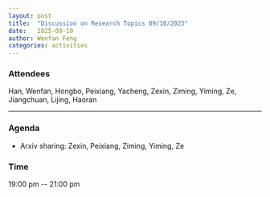 ```yaml
---
layout: post
title:  "Discussion on Research Topics 09/10/2025"
date:   2025-09-10
author: Wenfan Feng
categories: activities
---
```


### Attendees

Han, Wenfan, Hongbo, Peixiang, Yacheng, Zexin, Ziming, Yiming, Ze, Jiangchuan, Lijing, Haoran

---

### Agenda

- Arxiv sharing: Zexin, Peixiang, Ziming, Yiming, Ze


### Time

19:00 pm -- 21:00 pm
